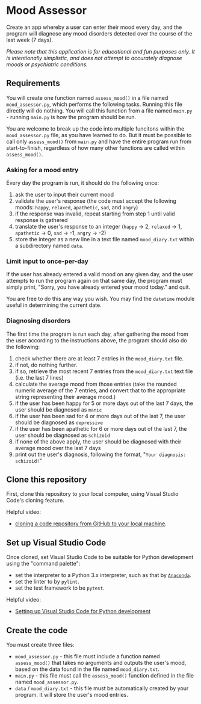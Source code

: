 # Mood Assessor

Create an app whereby a user can enter their mood every day, and the program will diagnose any mood disorders detected over the course of the last week (7 days).

_Please note that this application is for educational and fun purposes only. It is intentionally simplistic, and does not attempt to accurately diagnose moods or psychiatric conditions._

## Requirements

You will create one function named `assess_mood()` in a file named `mood_assessor.py`, which performs the following tasks. Running this file directly will do nothing. You will call this function from a file named `main.py` - running `main.py` is how the program should be run.

You are welcome to break up the code into multiple funcitons within the `mood_assessor.py` file, as you have learned to do. But it must be possible to call only `assess_mood()` from `main.py` and have the entire program run from start-to-finish, regardless of how many other functions are called within `assess_mood()`.

### Asking for a mood entry

Every day the program is run, it should do the following once:

1. ask the user to input their current mood
1. validate the user's response (the code must accept the following moods: `happy`, `relaxed`, `apathetic`, `sad`, and `angry`)
1. if the response was invalid, repeat starting from step 1 until valid response is gathered
1. translate the user's response to an integer (`happy` -> 2, `relaxed` -> 1, `apathetic` -> 0, `sad` -> -1, `angry` -> -2)
1. store the integer as a new line in a text file named `mood_diary.txt` within a subdirectory named `data`.

### Limit input to once-per-day

If the user has already entered a valid mood on any given day, and the user attempts to run the program again on that same day, the program must simply print, "Sorry, you have already entered your mood today." and quit.

You are free to do this any way you wish. You may find the `datetime` module useful in determining the current date.

### Diagnosing disorders

The first time the program is run each day, after gathering the mood from the user according to the instructions above, the program should also do the following:

1. check whether there are at least 7 entries in the `mood_diary.txt` file.
1. if not, do nothing further.
1. if so, retrieve the most recent 7 entries from the `mood_diary.txt` text file (i.e. the last 7 lines)
1. calculate the average mood from those entries (take the rounded numeric average of the 7 entries, and convert that to the appropriate string representing their average mood.)
1. if the user has been happy for 5 or more days out of the last 7 days, the user should be diagnosed as `manic`
1. if the user has been sad for 4 or more days out of the last 7, the user should be diagnosed as `depressive`
1. if the user has been apathetic for 6 or more days out of the last 7, the user should be diagnosed as `schizoid`
1. if none of the above apply, the user should be diagnosed with their average mood over the last 7 days
1. print out the user's diagnosis, following the format, "`Your diagnosis: schizoid!`"

## Clone this repository

First, clone this repository to your local computer, using Visual Studio Code's cloning feature.

Helpful video:

- [cloning a code repository from GitHub to your local machine](https://www.youtube.com/watch?v=axcny0o1NYo).

## Set up Visual Studio Code

Once cloned, set Visual Studio Code to be suitable for Python development using the "command palette":

- set the interpreter to a Python 3.x interpreter, such as that by [`Anaconda`](https://www.anaconda.com/).
- set the linter to by `pylint`.
- set the test framework to be `pytest`.

Helpful video:

- [Setting up Visual Studio Code for Python development](https://www.youtube.com/watch?v=xsXMzyK1M4I)

## Create the code

You must create three files:

- `mood_assessor.py` - this file must include a function named `assess_mood()` that takes no arguments and outputs the user's mood, based on the data found in the file named `mood_diary.txt`.
- `main.py` - this file must call the `assess_mood()` function defined in the file named `mood_assessor.py`.
- `data` / `mood_diary.txt` - this file must be automatically created by your program. It will store the user's mood entries.
